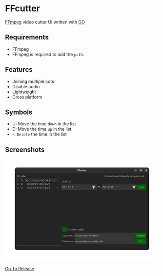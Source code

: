 # FFcutter

[FFmpeg](https://ffmpeg.org) video cutter UI written with [GO](https://go.dev)

## Requirements

- FFmpeg
- FFmpeg is required to add the `path`.

## Features

- Joining multiple cuts
- Disable audio
- Lightweight
- Cross platform

## Symbols

- U: Move the time `down` in the list
- D: Move the time `up` in the list
- -: `Delete` the time in the list

## Screenshots

![App](https://github.com/sunaipa5/ffcutter/blob/main/screenshots/app.png?raw=true)

[Go To Release](https://github.com/sunaipa5/ffcutter/releases)

